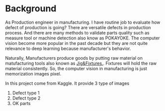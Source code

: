 # Background

As Production engineer in manufacturing. I have routine job to evaluate how defect of production is going?
There are versatile defects in production process. And there are many methods to validate parts quality such as measure tool or machine detection also know as POKAYOKE.
The computer vision become more popular in the past decade but they are not quite relevance to deep learning because manufacturer's behavior.

Naturally, Manufacturers produce goods by putting raw material on matufacturing tools also known as [Jig&Fixtures.](https://en.wikipedia.org/wiki/Fixture_(tool)).
Fixtures will hold the raw material consistently. So, the computer vision in manufacturing is just memorization images pixel.

In this project come from Kaggle. 
It provide 3 type of images 
1. Defect type 1
2. Defect type 2
3. OK parts

